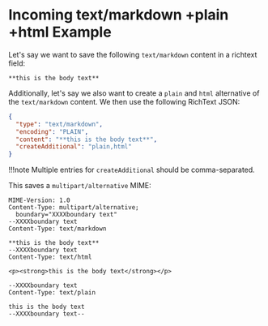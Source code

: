 # Incoming text/markdown +plain +html Example

Let's say we want to save the following `text/markdown` content in a richtext field:

```text
**this is the body text**
```

Additionally, let's say we also want to create a `plain` and `html` alternative of the `text/markdown` content. We then use the following RichText JSON:

```json
{
  "type": "text/markdown",
  "encoding": "PLAIN",
  "content": "**this is the body text**",
  "createAdditional": "plain,html"
}
```

!!!note
    Multiple entries for `createAdditional` should be comma-separated.

This saves a `multipart/alternative` MIME:

```text
MIME-Version: 1.0
Content-Type: multipart/alternative; 
  boundary="XXXXboundary text"
--XXXXboundary text
Content-Type: text/markdown

**this is the body text**
--XXXXboundary text
Content-Type: text/html

<p><strong>this is the body text</strong></p>

--XXXXboundary text
Content-Type: text/plain

this is the body text
--XXXXboundary text--
```
